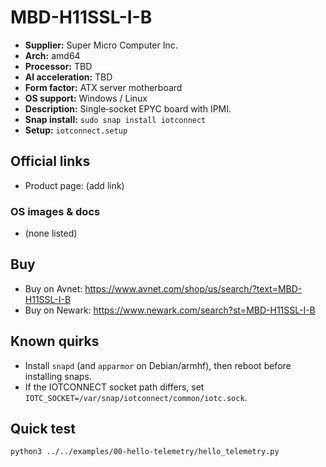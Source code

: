 # MBD-H11SSL-I-B

- **Supplier:** Super Micro Computer  Inc.
- **Arch:** amd64
- **Processor:** TBD
- **AI acceleration:** TBD
- **Form factor:** ATX server motherboard
- **OS support:** Windows / Linux
- **Description:** Single‑socket EPYC board with IPMI.
- **Snap install:** `sudo snap install iotconnect`
- **Setup:** `iotconnect.setup`

## Official links
- Product page: (add link)

### OS images & docs
- (none listed)

## Buy
- Buy on Avnet: https://www.avnet.com/shop/us/search/?text=MBD-H11SSL-I-B
- Buy on Newark: https://www.newark.com/search?st=MBD-H11SSL-I-B

## Known quirks
- Install `snapd` (and `apparmor` on Debian/armhf), then reboot before installing snaps.
- If the IOTCONNECT socket path differs, set `IOTC_SOCKET=/var/snap/iotconnect/common/iotc.sock`.

## Quick test
```bash
python3 ../../examples/00-hello-telemetry/hello_telemetry.py
```
